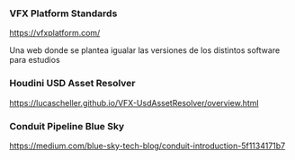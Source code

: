 ### VFX Platform Standards
https://vfxplatform.com/

Una web donde se plantea igualar las versiones de los distintos software para estudios

### Houdini USD Asset Resolver

https://lucascheller.github.io/VFX-UsdAssetResolver/overview.html

### Conduit Pipeline Blue Sky

https://medium.com/blue-sky-tech-blog/conduit-introduction-5f1134171b7

